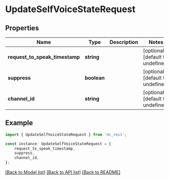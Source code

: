 # UpdateSelfVoiceStateRequest


## Properties

Name | Type | Description | Notes
------------ | ------------- | ------------- | -------------
**request_to_speak_timestamp** | **string** |  | [optional] [default to undefined]
**suppress** | **boolean** |  | [optional] [default to undefined]
**channel_id** | **string** |  | [optional] [default to undefined]

## Example

```typescript
import { UpdateSelfVoiceStateRequest } from 'dc_rest';

const instance: UpdateSelfVoiceStateRequest = {
    request_to_speak_timestamp,
    suppress,
    channel_id,
};
```

[[Back to Model list]](../README.md#documentation-for-models) [[Back to API list]](../README.md#documentation-for-api-endpoints) [[Back to README]](../README.md)
